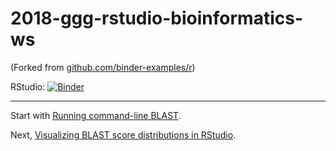 # 2018-ggg-rstudio-bioinformatics-ws

(Forked from [github.com/binder-examples/r](https://github.com/binder-examples/r))

RStudio: [![Binder](http://mybinder.org/badge.svg)](http://beta.mybinder.org/v2/gh/ngs-docs/2018-ggg-rstudio-bioinformatics-ws/master?urlpath=rstudio)

-----

Start with [Running command-line BLAST](running-command-line-blast.md).

Next, [Visualizing BLAST score distributions in RStudio](visualizing-blast-scores-with-RStudio.md).

